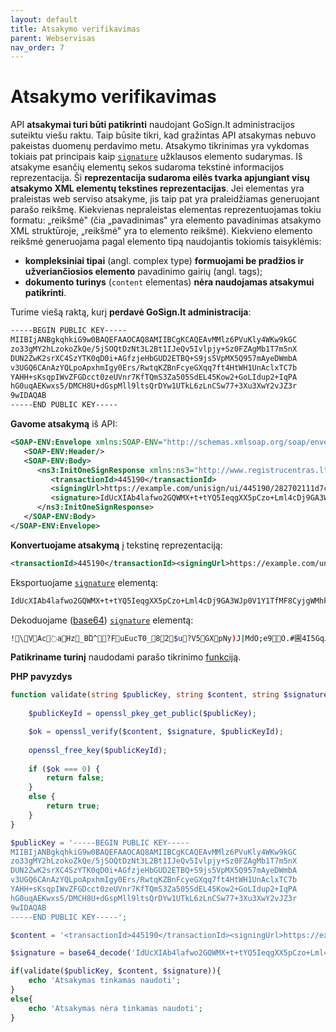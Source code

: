 ```yaml
---
layout: default
title: Atsakymo verifikavimas
parent: Webservisas
nav_order: 7
---
```


# Atsakymo verifikavimas

API **atsakymai turi būti patikrinti** naudojant GoSign.lt administracijos suteiktu viešu raktu. Taip būsite tikri, kad gražintas API atsakymas nebuvo pakeistas duomenų perdavimo metu. Atsakymo tikrinimas yra vykdomas tokiais pat principais kaip [`signature`](signature.md) užklausos elemento sudarymas. Iš atsakyme esančių elementų sekos sudaroma tekstinė informacijos reprezentacija. Ši **reprezentacija sudaroma eilės tvarka apjungiant visų atsakymo XML elementų tekstines reprezentacijas**. Jei elementas yra praleistas web serviso atsakyme, jis taip pat yra praleidžiamas generuojant parašo reikšmę. Kiekvienas nepraleistas elementas reprezentuojamas tokiu formatu: „<pavadinimas>reikšmė</pavadinimas>" (čia „pavadinimas" yra elemento pavadinimas atsakymo XML struktūroje, „reikšmė" yra to elemento reikšmė). Kiekvieno elemento reikšmė generuojama pagal elemento tipą naudojantis tokiomis taisyklėmis:
- **kompleksiniai tipai** (angl. complex type) **formuojami be pradžios ir užveriančiosios elemento** pavadinimo gairių (angl. tags);
- **dokumento turinys** (`content` elementas) **nėra naudojamas atsakymui patikrinti**.

Turime viešą raktą, kurį **perdavė GoSign.lt administracija**:
```bash
-----BEGIN PUBLIC KEY-----
MIIBIjANBgkqhkiG9w0BAQEFAAOCAQ8AMIIBCgKCAQEAvMMlz6PVuKly4WKw9kGC
zo33gMY2hLzokoZkQe/5jSOQtDzNt3L2Bt1IJeQv5Ivlpjy+Sz0FZAgMb1T7m5nX
DUN2ZwK2srXC4SzYTK0qD0i+AGfzjeHbGUD2ETBQ+S9js5VpMX5Q957mAyeDWmbA
v3UGQ6CAnAzYQLpoApxhmIgy0Ers/RwtqKZBnFcyeGXqq7ft4HtWH1UnAclxTC7b
YAHH+sKsqpIWvZFGDcct0zeUVnr7KfTQmS3Za505SdEL45Kow2+GoLIdup2+IqPA
hG0uqAEKwxs5/DMCH8U+dGspMll9ltsQrDYw1UTkL6zLnCSw77+3Xu3XwY2vJZ3r
9wIDAQAB
-----END PUBLIC KEY-----
```

**Gavome atsakymą** iš API:

```xml
<SOAP-ENV:Envelope xmlns:SOAP-ENV="http://schemas.xmlsoap.org/soap/envelope/">
   <SOAP-ENV:Header/>
   <SOAP-ENV:Body>
      <ns3:InitOneSignResponse xmlns:ns3="http://www.registrucentras.lt/onesignservice">
         <transactionId>445190</transactionId>
         <signingUrl>https://example.com/unisign/ui/445190/282702111d7cced39fd1cbb699d6c1438646a109/main?locale=lt</signingUrl>
         <signature>IdUcXIAb4lafwo2GQWMX+t+tYQ5IeqgXX5pCzo+Lml4cDj9GA3WJp0V1Y1TfMF8CyjgWMhkkdfqBD76xP7lW1jWGD4SnokeZv75Y5BPZcE73qLJ56ynXSq+6fO9NZLpP4TvwZTn9FxyKnvZPLvUj5ZyH3sk0nEmz58w1R3FK/q/SHxC1m4p6nrZd8zLEdw9IJYvowcZicVTmqTJLjqp1CyPU00D5kA4xl1oAWfoO7yb3kmCYshTQnJqSjllFql5FZB4Jh1u61UFMJ+3QuwSRrz/ad5Jq9bVp9TfxeHx7N/p/V0yiFMxNjx0WJaoB52CdeOGxDj+44fs2nKiw4u9xaw==</signature>
      </ns3:InitOneSignResponse>
   </SOAP-ENV:Body>
</SOAP-ENV:Envelope>
```

**Konvertuojame atsakymą** į tekstinę reprezentaciją:

```xml
<transactionId>445190</transactionId><signingUrl>https://example.com/unisign/ui/445190/282702111d7cced39fd1cbb699d6c1438646a109/main?locale=lt</signingUrl>
```

Eksportuojame [`signature`](signature.md) elementą:

```xml
IdUcXIAb4lafwo2GQWMX+t+tYQ5IeqgXX5pCzo+Lml4cDj9GA3WJp0V1Y1TfMF8CyjgWMhkkdfqBD76xP7lW1jWGD4SnokeZv75Y5BPZcE73qLJ56ynXSq+6fO9NZLpP4TvwZTn9FxyKnvZPLvUj5ZyH3sk0nEmz58w1R3FK/q/SHxC1m4p6nrZd8zLEdw9IJYvowcZicVTmqTJLjqp1CyPU00D5kA4xl1oAWfoO7yb3kmCYshTQnJqSjllFql5FZB4Jh1u61UFMJ+3QuwSRrz/ad5Jq9bVp9TfxeHx7N/p/V0yiFMxNjx0WJaoB52CdeOGxDj+44fs2nKiw4u9xaw==
```

Dekoduojame ([base64](https://en.wikipedia.org/wiki/Base64)) [`signature`](signature.md) elementą:

```bash
!\VAc߭aHz_BΏ^?FuEucT0_82$u?V5GXpNy)J|MdO;e9O.#圇4I5GqJz]2wH%bqT2Ku#@1ZY&`МYE^Ed	[AL'л?wji7x|{7WLM%`x?6qk
```

**Patikriname turinį** naudodami parašo tikrinimo [funkciją](https://www.google.com/search?q=openssl+verify+by+public+key).

**PHP pavyzdys**

```php
function validate(string $publicKey, string $content, string $signature): void {
		
	$publicKeyId = openssl_pkey_get_public($publicKey);

	$ok = openssl_verify($content, $signature, $publicKeyId);
		
	openssl_free_key($publicKeyId);
		
	if ($ok === 0) {
		return false;
	}
	else {
		return true;
	}
}

$publicKey = '-----BEGIN PUBLIC KEY-----
MIIBIjANBgkqhkiG9w0BAQEFAAOCAQ8AMIIBCgKCAQEAvMMlz6PVuKly4WKw9kGC
zo33gMY2hLzokoZkQe/5jSOQtDzNt3L2Bt1IJeQv5Ivlpjy+Sz0FZAgMb1T7m5nX
DUN2ZwK2srXC4SzYTK0qD0i+AGfzjeHbGUD2ETBQ+S9js5VpMX5Q957mAyeDWmbA
v3UGQ6CAnAzYQLpoApxhmIgy0Ers/RwtqKZBnFcyeGXqq7ft4HtWH1UnAclxTC7b
YAHH+sKsqpIWvZFGDcct0zeUVnr7KfTQmS3Za505SdEL45Kow2+GoLIdup2+IqPA
hG0uqAEKwxs5/DMCH8U+dGspMll9ltsQrDYw1UTkL6zLnCSw77+3Xu3XwY2vJZ3r
9wIDAQAB
-----END PUBLIC KEY-----';

$content = '<transactionId>445190</transactionId><signingUrl>https://example.com/unisign/ui/445190/282702111d7cced39fd1cbb699d6c1438646a109/main?locale=lt</signingUrl>';

$signature = base64_decode('IdUcXIAb4lafwo2GQWMX+t+tYQ5IeqgXX5pCzo+Lml4cDj9GA3WJp0V1Y1TfMF8CyjgWMhkkdfqBD76xP7lW1jWGD4SnokeZv75Y5BPZcE73qLJ56ynXSq+6fO9NZLpP4TvwZTn9FxyKnvZPLvUj5ZyH3sk0nEmz58w1R3FK/q/SHxC1m4p6nrZd8zLEdw9IJYvowcZicVTmqTJLjqp1CyPU00D5kA4xl1oAWfoO7yb3kmCYshTQnJqSjllFql5FZB4Jh1u61UFMJ+3QuwSRrz/ad5Jq9bVp9TfxeHx7N/p/V0yiFMxNjx0WJaoB52CdeOGxDj+44fs2nKiw4u9xaw==');

if(validate($publicKey, $content, $signature)){
	echo 'Atsakymas tinkamas naudoti';
}
else{
	echo 'Atsakymas nėra tinkamas naudoti';
}
```
